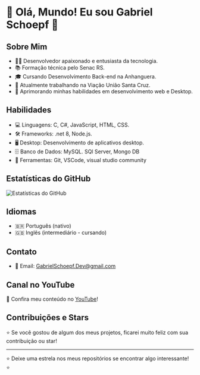 # 👋 Olá, Mundo! Eu sou Gabriel Schoepf 🚀

## Sobre Mim
- 👨‍💻 Desenvolvedor apaixonado e entusiasta da tecnologia.
- 📚 Formação técnica pelo Senac RS.
- 🎓 Cursando Desenvolvimento Back-end na Anhanguera.
- 🚀 Atualmente trabalhando na Viação União Santa Cruz.
- 🌱 Aprimorando minhas habilidades em desenvolvimento web e Desktop.

## Habilidades
- 💻 Linguagens: C, C#, JavaScript, HTML, CSS.
- 🛠️ Frameworks: .net 8, Node.js.
- 🖥️ Desktop: Desenvolvimento de aplicativos desktop.
- 🗄️ Banco de Dados: MySQL. SQl Server, Mongo DB
- 🔧 Ferramentas: Git, VSCode, visual studio community

<!-- ## Projetos em Destaque
- 🚀 [Projeto 1](link-para-o-projeto-1): Descrição curta.
- 🌐 [Projeto 2](link-para-o-projeto-2): Descrição curta.
- 📱 [Projeto 3](link-para-o-projeto-3): Descrição curta. 

- 🔗 LinkedIn: [Seu Nome no LinkedIn](link-para-o-linkedin)
-->


## Estatísticas do GitHub
![Estatísticas do GitHub](https://github-readme-stats.vercel.app/api?username=Gabriel05Schoepf&show_icons=true&theme=dark)

## Idiomas
- 🇧🇷 Português (nativo)
- 🇬🇧 Inglês (intermediário - cursando)

## Contato
- 📧 Email: [GabrielSchoepf.Dev@gmail.com](mailto:GabrielSchoepf.Dev@gmail.com)


## Canal no YouTube
🎥 Confira meu conteúdo no [YouTube](https://www.youtube.com/@cafeecompilacao)!

## Contribuições e Stars
⭐️ Se você gostou de algum dos meus projetos, ficarei muito feliz com sua contribuição ou star!

---

⭐️ Deixe uma estrela nos meus repositórios se encontrar algo interessante! ⭐️
